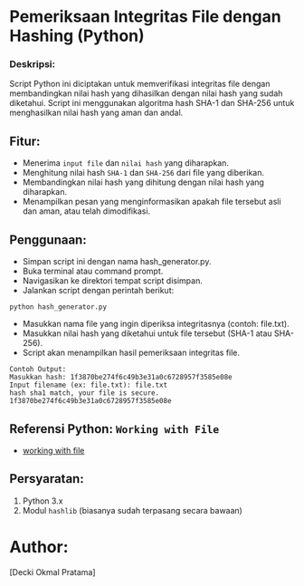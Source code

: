 # Pemeriksaan Integritas File dengan Hashing (Python)
### Deskripsi:

Script Python ini diciptakan untuk memverifikasi integritas file dengan membandingkan nilai hash yang dihasilkan dengan nilai hash yang sudah diketahui. Script ini menggunakan algoritma hash SHA-1 dan SHA-256 untuk menghasilkan nilai hash yang aman dan andal.

## Fitur:
- Menerima `input file` dan `nilai hash` yang diharapkan.
- Menghitung nilai hash `SHA-1` dan `SHA-256` dari file yang diberikan.
- Membandingkan nilai hash yang dihitung dengan nilai hash yang diharapkan.
- Menampilkan pesan yang menginformasikan apakah file tersebut asli dan aman, atau telah dimodifikasi.

## Penggunaan:
- Simpan script ini dengan nama hash_generator.py.
- Buka terminal atau command prompt.
- Navigasikan ke direktori tempat script disimpan.
- Jalankan script dengan perintah berikut:
```
python hash_generator.py
```
- Masukkan nama file yang ingin diperiksa integritasnya (contoh: file.txt).
- Masukkan nilai hash yang diketahui untuk file tersebut (SHA-1 atau SHA-256).
- Script akan menampilkan hasil pemeriksaan integritas file.
```
Contoh Output:
Masukkan hash: 1f3870be274f6c49b3e31a0c6728957f3585e08e
Input filename (ex: file.txt): file.txt
hash sha1 match, your file is secure. 1f3870be274f6c49b3e31a0c6728957f3585e08e
```

## Referensi Python: `Working with File`
- [working with file](https://docs.python.org/3/library/pathlib.html)

## Persyaratan:

1. Python 3.x
2. Modul `hashlib` (biasanya sudah terpasang secara bawaan)

# Author:
[Decki Okmal Pratama]
